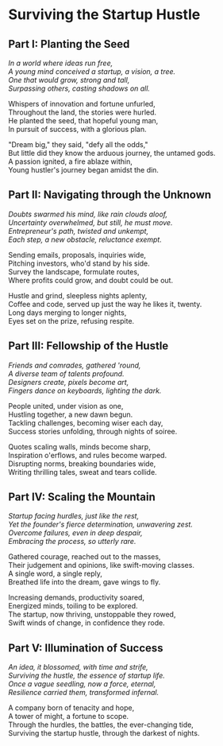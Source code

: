 # Surviving the Startup Hustle

## Part I: Planting the Seed

_In a world where ideas run free,  
A young mind conceived a startup, a vision, a tree.  
One that would grow, strong and tall,  
Surpassing others, casting shadows on all._

Whispers of innovation and fortune unfurled,  
Throughout the land, the stories were hurled.  
He planted the seed, that hopeful young man,  
In pursuit of success, with a glorious plan.

"Dream big," they said, "defy all the odds,"  
But little did they know the arduous journey, the untamed gods.  
A passion ignited, a fire ablaze within,  
Young hustler's journey began amidst the din.

## Part II: Navigating through the Unknown

_Doubts swarmed his mind, like rain clouds aloof,  
Uncertainty overwhelmed, but still, he must move.  
Entrepreneur's path, twisted and unkempt,  
Each step, a new obstacle, reluctance exempt._

Sending emails, proposals, inquiries wide,  
Pitching investors, who'd stand by his side.  
Survey the landscape, formulate routes,  
Where profits could grow, and doubt could be out.

Hustle and grind, sleepless nights aplenty,  
Coffee and code, served up just the way he likes it, twenty.  
Long days merging to longer nights,  
Eyes set on the prize, refusing respite.

## Part III: Fellowship of the Hustle

_Friends and comrades, gathered 'round,  
A diverse team of talents profound.  
Designers create, pixels become art,  
Fingers dance on keyboards, lighting the dark._

People united, under vision as one,  
Hustling together, a new dawn begun.  
Tackling challenges, becoming wiser each day,  
Success stories unfolding, through nights of soiree.

Quotes scaling walls, minds become sharp,  
Inspiration o'erflows, and rules become warped.  
Disrupting norms, breaking boundaries wide,  
Writing thrilling tales, sweat and tears collide.

## Part IV: Scaling the Mountain

_Startup facing hurdles, just like the rest,  
Yet the founder's fierce determination, unwavering zest.  
Overcome failures, even in deep despair,  
Embracing the process, so utterly rare._

Gathered courage, reached out to the masses,  
Their judgement and opinions, like swift-moving classes.  
A single word, a single reply,  
Breathed life into the dream, gave wings to fly.

Increasing demands, productivity soared,  
Energized minds, toiling to be explored.  
The startup, now thriving, unstoppable they rowed,  
Swift winds of change, in confidence they rode.

## Part V: Illumination of Success

_An idea, it blossomed, with time and strife,  
Surviving the hustle, the essence of startup life.  
Once a vague seedling, now a force, eternal,  
Resilience carried them, transformed infernal._

A company born of tenacity and hope,  
A tower of might, a fortune to scope.  
Through the hurdles, the battles, the ever-changing tide,  
Surviving the startup hustle, through the darkest of nights.